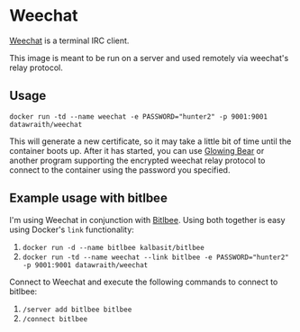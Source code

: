 # Weechat

[Weechat] is a terminal IRC client.

This image is meant to be run on a server and used remotely via weechat's
relay protocol.

## Usage

`docker run -td --name weechat -e PASSWORD="hunter2" -p 9001:9001 datawraith/weechat`

This will generate a new certificate, so it may take a little bit of time
until the container boots up. After it has started, you can use [Glowing Bear]
or another program supporting the encrypted weechat relay protocol to connect
to the container using the password you specified.

## Example usage with bitlbee

I'm using Weechat in conjunction with [Bitlbee]. Using both together is easy
using Docker's `link` functionality:

1. `docker run -d --name bitlbee kalbasit/bitlbee`
2. `docker run -td --name weechat --link bitlbee -e PASSWORD="hunter2" -p 9001:9001 datawraith/weechat`

Connect to Weechat and execute the following commands to connect to bitlbee:

1. `/server add bitlbee bitlbee`
2. `/connect bitlbee`

[Weechat]: http://weechat.org
[Glowing Bear]: http://www.glowing-bear.org
[Bitlbee]: https://www.bitlbee.org
